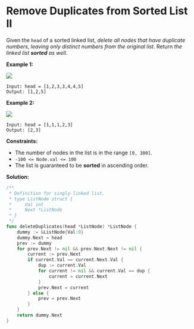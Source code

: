 # Remove Duplicates from Sorted List II

Given the  `head`  of a sorted linked list,  _delete all nodes that have duplicate numbers, leaving only distinct numbers from the original list_. Return  _the linked list  **sorted**  as well_.

**Example 1:**

![](https://assets.leetcode.com/uploads/2021/01/04/linkedlist1.jpg)

    Input: head = [1,2,3,3,4,4,5]
    Output: [1,2,5]

**Example 2:**

![](https://assets.leetcode.com/uploads/2021/01/04/linkedlist2.jpg)

    Input: head = [1,1,1,2,3]
    Output: [2,3]

**Constraints:**

-   The number of nodes in the list is in the range  `[0, 300]`.
-   `-100 <= Node.val <= 100`
-   The list is guaranteed to be  **sorted**  in ascending order.

**Solution:**

```go
/**
 * Definition for singly-linked list.
 * type ListNode struct {
 *     Val int
 *     Next *ListNode
 * }
 */
func deleteDuplicates(head *ListNode) *ListNode {
    dummy := &ListNode{Val:0}
    dummy.Next = head
    prev := dummy
    for prev.Next != nil && prev.Next.Next != nil {
        current := prev.Next
        if current.Val == current.Next.Val {
            dup := current.Val
            for current != nil && current.Val == dup {
                current = current.Next
            }
            prev.Next = current
        } else {
            prev = prev.Next   
        }
    }
    return dummy.Next
}
```